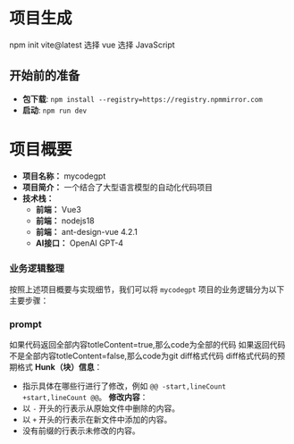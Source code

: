 # 项目生成
npm init vite@latest
选择 vue
选择 JavaScript

## 开始前的准备
- **包下载**: ```npm install --registry=https://registry.npmmirror.com```
- **启动**: ```npm run dev```

# 项目概要

- **项目名称：** mycodegpt
- **项目简介：** 一个结合了大型语言模型的自动化代码项目
- **技术栈：**
  - **前端：** Vue3
  - **前端：** nodejs18
  - **前端：** ant-design-vue 4.2.1
  - **AI接口：** OpenAI GPT-4

### 业务逻辑整理

按照上述项目概要与实现细节，我们可以将 `mycodegpt` 项目的业务逻辑分为以下主要步骤：


### prompt

如果代码返回全部内容totleContent=true,那么code为全部的代码
如果返回代码不是全部内容totleContent=false,那么code为git diff格式代码
diff格式代码的预期格式
**Hunk（块）信息**：
- 指示具体在哪些行进行了修改，例如 `@@ -start,lineCount +start,lineCount @@`。
**修改内容**：
- 以 `-` 开头的行表示从原始文件中删除的内容。
- 以 `+` 开头的行表示在新文件中添加的内容。
- 没有前缀的行表示未修改的内容。